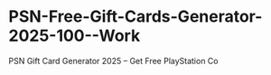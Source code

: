# PSN-Free-Gift-Cards-Generator-2025-100--Work
PSN Gift Card Generator 2025 – Get Free PlayStation Co
